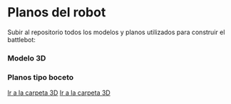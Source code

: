 # Planos del robot

Subir al repositorio todos los modelos y planos utilizados para construir el battlebot:

### Modelo 3D
### Planos tipo boceto


[Ir a la carpeta 3D](#modelo-3d)
[Ir a la carpeta 3D](./Planos/3D/)
